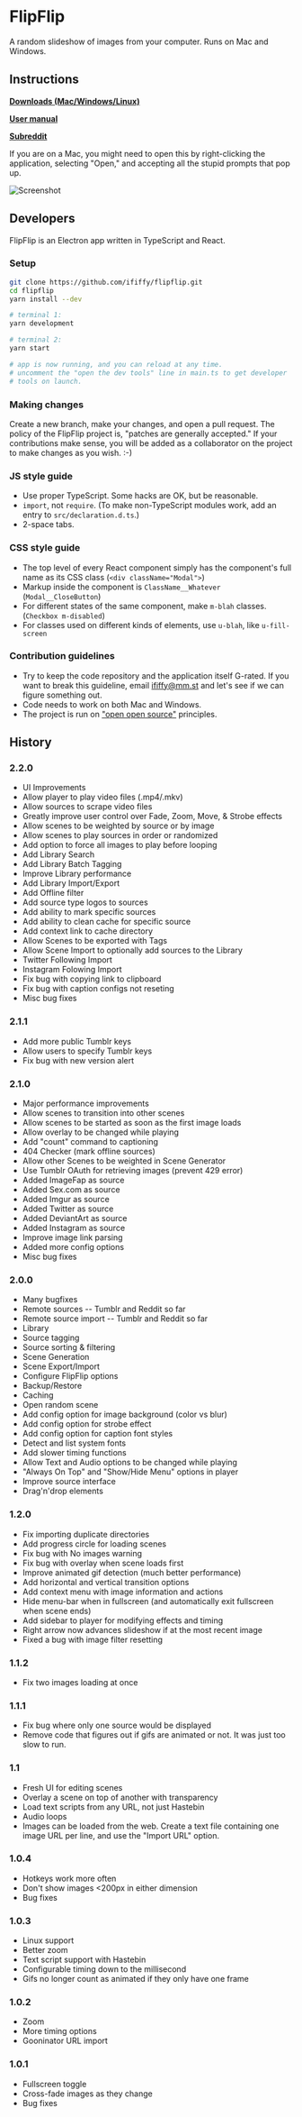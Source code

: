 # FlipFlip

A random slideshow of images from your computer. Runs on Mac and Windows.

## Instructions

**[Downloads (Mac/Windows/Linux)](https://github.com/ififfy/flipflip/releases/latest)**

**[User manual](https://github.com/ififfy/flipflip/wiki/FlipFlip-User-Manual)**

**[Subreddit](https://www.reddit.com/r/flipflip/)**

If you are on a Mac, you might need to open this by right-clicking the
application, selecting "Open," and accepting all the stupid prompts
that pop up.

![Screenshot](/doc_images/flipflip_home.png)

## Developers

FlipFlip is an Electron app written in TypeScript and React.

### Setup

```sh
git clone https://github.com/ififfy/flipflip.git
cd flipflip
yarn install --dev

# terminal 1:
yarn development

# terminal 2:
yarn start

# app is now running, and you can reload at any time.
# uncomment the "open the dev tools" line in main.ts to get developer
# tools on launch.
```

### Making changes

Create a new branch, make your changes, and open a pull request. The
policy of the FlipFlip project is, "patches are generally accepted."
If your contributions make sense, you will be added as a collaborator
on the project to make changes as you wish. :-)

### JS style guide

* Use proper TypeScript. Some hacks are OK, but be reasonable.
* `import`, not `require`. (To make non-TypeScript modules work, add an entry
  to `src/declaration.d.ts`.)
* 2-space tabs.

### CSS style guide

* The top level of every React component simply has the component's full name as its CSS class
  (`<div className="Modal">`)
* Markup inside the component is `ClassName__Whatever` (`Modal__CloseButton`)
* For different states of the same component, make `m-blah` classes. (`Checkbox m-disabled`)
* For classes used on different kinds of elements, use `u-blah`, like `u-fill-screen`

### Contribution guidelines

* Try to keep the code repository and the application itself G-rated.
  If you want to break this guideline, email ififfy@mm.st and let's see
  if we can figure something out.
* Code needs to work on both Mac and Windows.
* The project is run on ["open open source"](http://openopensource.org)
  principles.
  
## History

### 2.2.0
- UI Improvements
- Allow player to play video files (.mp4/.mkv)
- Allow sources to scrape video files
- Greatly improve user control over Fade, Zoom, Move, & Strobe effects
- Allow scenes to be weighted by source or by image
- Allow scenes to play sources in order or randomized
- Add option to force all images to play before looping
- Add Library Search
- Add Library Batch Tagging
- Improve Library performance
- Add Library Import/Export
- Add Offline filter
- Add source type logos to sources 
- Add ability to mark specific sources
- Add ability to clean cache for specific source
- Add context link to cache directory
- Allow Scenes to be exported with Tags
- Allow Scene Import to optionally add sources to the Library
- Twitter Following Import
- Instagram Folowing Import
- Fix bug with copying link to clipboard
- Fix bug with caption configs not reseting
- Misc bug fixes

### 2.1.1
- Add more public Tumblr keys
- Allow users to specify Tumblr keys
- Fix bug with  new version alert

### 2.1.0
- Major performance improvements
- Allow scenes to transition into other scenes
- Allow scenes to be started as soon as the first image loads
- Allow overlay to be changed while playing
- Add "count" command to captioning
- 404 Checker (mark offline sources)
- Allow other Scenes to be weighted in Scene Generator
- Use Tumblr OAuth for retrieving images (prevent 429 error)
- Added ImageFap as source
- Added Sex.com as source
- Added Imgur as source
- Added Twitter as source
- Added DeviantArt as source
- Added Instagram as source
- Improve image link parsing
- Added more config options
- Misc bug fixes

### 2.0.0

- Many bugfixes
- Remote sources -- Tumblr and Reddit so far
- Remote source import -- Tumblr and Reddit so far
- Library
- Source tagging
- Source sorting & filtering
- Scene Generation
- Scene Export/Import
- Configure FlipFlip options
- Backup/Restore
- Caching
- Open random scene
- Add config option for image background (color vs blur)
- Add config option for strobe effect
- Add config option for caption font styles
- Detect and list system fonts
- Add slower timing functions
- Allow Text and Audio options to be changed while playing
- "Always On Top" and "Show/Hide Menu" options in player
- Improve source interface
- Drag'n'drop elements

### 1.2.0

- Fix importing duplicate directories
- Add progress circle for loading scenes
- Fix bug with No images warning
- Fix bug with overlay when scene loads first
- Improve animated gif detection (much better performance)
- Add horizontal and vertical transition options
- Add context menu with image information and actions
- Hide menu-bar when in fullscreen (and automatically exit fullscreen when scene ends)
- Add sidebar to player for modifying effects and timing
- Right arrow now advances slideshow if at the most recent image
- Fixed a bug with image filter resetting

### 1.1.2

- Fix two images loading at once

### 1.1.1

- Fix bug where only one source would be displayed
- Remove code that figures out if gifs are animated or not. It was just too slow to run.

### 1.1

- Fresh UI for editing scenes
- Overlay a scene on top of another with transparency
- Load text scripts from any URL, not just Hastebin
- Audio loops
- Images can be loaded from the web. Create a text file containing one image URL per line, and use
  the "Import URL" option.

### 1.0.4

- Hotkeys work more often
- Don't show images <200px in either dimension
- Bug fixes

### 1.0.3

- Linux support
- Better zoom
- Text script support with Hastebin
- Configurable timing down to the millisecond
- Gifs no longer count as animated if they only have one frame

### 1.0.2

- Zoom
- More timing options
- Gooninator URL import

### 1.0.1

- Fullscreen toggle
- Cross-fade images as they change
- Bug fixes